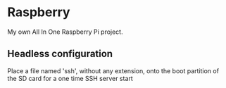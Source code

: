 # Raspberry
My own All In One Raspberry Pi project.
## Headless configuration
Place a file named 'ssh', without any extension, onto the boot partition of the SD card for a one time SSH server start
